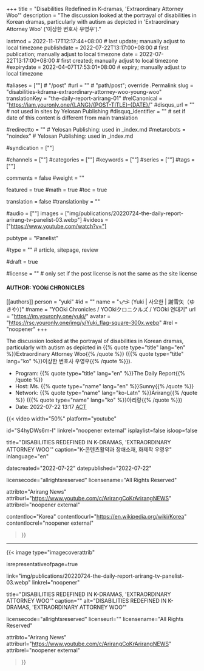 +++
title = "Disabilities Redefined in K-dramas, 'Extraordinary Attorney Woo'"
description = "The discussion looked at the portrayal of disabilities in Korean dramas, particularly with autism as depicted in 'Extraordinary Attorney Woo' ('이상한 변호사 우영우')."

lastmod = 2022-11-17T12:17:44+08:00                 # last update; manually adjust to local timezone
publishdate = 2022-07-22T13:17:00+08:00             # first publication; manually adjust to local timezone
date = 2022-07-22T13:17:00+08:00                    # first created; manually adjust to local timezone
#expirydate = 2022-04-07T17:53:01+08:00              # expiry; manually adjust to local timezone

#aliases = [""]                                        # "/post"
#url = ""                                              # "path/post"; override .Permalink
slug = "disabilities-kdrama-extraordinary-attorney-woo-young-woo"
translationKey = "the-daily-report-arirang-01"
#relCanonical = "https://iam.youronly.one/{LANG}/{POST-TITLE}-{DATE}/"
#disqus_url = ""                                       # not used in sites by Yelosan Publishing
#disquq_identifier = ""                                # set if date of this content is different from main translation

#redirectto = ""                                       # Yelosan Publishing: used in _index.md
#metarobots = "noindex"                                # Yelosan Publishing: used in _index.md

#syndication = [""]

#channels = [""]
#categories = [""]
#keywords = [""]
#series = [""]
#tags = [""]

comments = false
#weight = ""

featured = true
#math = true
#toc = true

translation = false
#translationby = ""

#audio = [""]
images = ["img/publications/20220724-the-daily-report-arirang-tv-panelist-03.webp"]
#videos = ["https://www.youtube.com/watch?v="]

pubtype = "Panelist"

#type = ""                                             # article, sitepage, review

#draft = true

#license = ""                                          # only set if the post license is not the same as the site license

#### AUTHOR: YOOki CHRONICLES ####
[[authors]]
  person = "yuki"
  #id = ""
  name = "ᜌᜓᜃᜒ (Yuki | 사요한 | 謝雪矢（ゆきや）)"
  #name = "YOOki Chronicles / YOOkiクロニクルズ / YOOki 연대기"
  url = "https://im.youronly.one/yuki/"
  avatar = "https://rsc.youronly.one/img/y/Yuki_flag-square-300x.webp"
  #rel = "noopener"
+++

The discussion looked at the portrayal of disabilities in Korean dramas, particularly with autism as depicted in {{% quote type="title" lang="en" %}}Extraordinary Attorney Woo{{% /quote %}} ({{% quote type="title" lang="ko" %}}이상한 변호사 우영우{{% /quote %}}).

- Program: {{% quote type="title" lang="en" %}}The Daily Report{{% /quote %}}
- Host: Ms. {{% quote type="name" lang="en" %}}Sunny{{% /quote %}}
- Network: {{% quote type="name" lang="ko-Latn" %}}Arirang{{% /quote %}} ({{% quote type="name" lang="ko" %}}아리랑{{% /quote %}})
- Date: <time datetime="2022-07-22T05:17Z">2022-07-22 13:17 <abbr title="ASEAN Common Time">ACT</abbr></time>

{{< video
  width="50%"
  platform="youtube"

  id="S4hyDWs6m-I"
  linkrel="noopener external"
  isplaylist=false
  isloop=false

  title="DISABILITIES REDEFINED IN K-DRAMAS, 'EXTRAORDINARY ATTORNEY WOO'"
  caption="K-콘텐츠활약과 장애소재, 화제작 우영우"
  inlanguage="en"

  datecreated="2022-07-22"
  datepublished="2022-07-22"

  licensecode="allrightsreserved"
  licensename="All Rights Reserved"

  attribto="Arirang News"
  attriburl="https://www.youtube.com/c/ArirangCoKrArirangNEWS"
  attribrel="noopener external"

  contentloc="Korea"
  contentlocurl="https://en.wikipedia.org/wiki/Korea"
  contentlocrel="noopener external"
>}}

---

{{< image
  type="imagecoverattrib"

  isrepresentativeofpage=true

  link="img/publications/20220724-the-daily-report-arirang-tv-panelist-03.webp"
  linkrel="noopener"

  title="DISABILITIES REDEFINED IN K-DRAMAS, 'EXTRAORDINARY ATTORNEY WOO'"
  caption=""
  alt="DISABILITIES REDEFINED IN K-DRAMAS, 'EXTRAORDINARY ATTORNEY WOO'"

  licensecode="allrightsreserved"
  licenseurl=""
  licensename="All Rights Reserved"

  attribto="Arirang News"
  attriburl="https://www.youtube.com/c/ArirangCoKrArirangNEWS"
  attribrel="noopener external"
>}}
